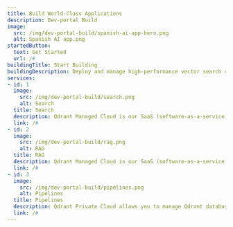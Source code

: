 ```yaml
---
title: Build World-Class Applications
description: Dev-portal Build
image:
  src: /img/dev-portal-build/spanish-ai-app-hero.png
  alt: Spanish AI app.png
startedButton:
  text: Get Started
  url: /#
buildingTitle: Start Building
buildingDescription: Deploy and manage high-performance vector search clusters across cloud environments. Easily scale with fully managed cloud solutions, integrate seamlessly across hybrid setups, or maintain complete control with private cloud deployments in Kubernetes.
services: 
- id: 1
  image:
    src: /img/dev-portal-build/search.png
    alt: Search
  title: Search
  description: Qdrant Managed Cloud is our SaaS (software-as-a-service) solution, providing managed Qdrant database clusters on the cloud.
  link: /#
- id: 2
  image:
    src: /img/dev-portal-build/rag.png
    alt: RAG
  title: RAG
  description: Qdrant Managed Cloud is our SaaS (software-as-a-service) solution, providing managed Qdrant database clusters on the cloud.
  link: /#
- id: 3
  image:
    src: /img/dev-portal-build/pipelines.png
    alt: Pipelines
  title: Pipelines
  description: Qdrant Private Cloud allows you to manage Qdrant database clusters in any Kubernetes cluster on any infrastructure.
  link: /#
---
```

